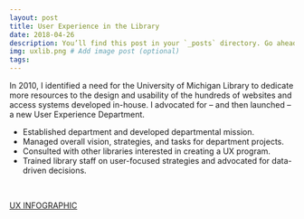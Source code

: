 ```yaml
---
layout: post
title: ​User Experience in the Library
date: 2018-04-26
description: You’ll find this post in your `_posts` directory. Go ahead and edit it and re-build the site to see your changes. # Add post description (optional)
img: uxlib.png # Add image post (optional)
tags: 
---
```

 
In 2010, I identified a need for the University of Michigan Library to dedicate more resources to the design and usability of the hundreds of websites and access systems developed in-house. I advocated for – and then launched – a new User Experience Department.

* Established department and developed departmental mission.
* Managed overall vision, strategies, and tasks for department projects.
* Consulted with other libraries interested in creating a UX program.
* Trained library staff on user-focused strategies and advocated for data-driven decisions.
<br />

<a href="/assets/img/ux_infographic.png" class="btn btn-large btn-inverse">UX INFOGRAPHIC</a>
